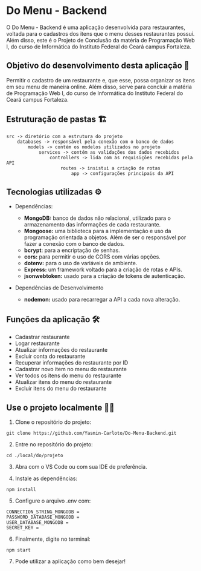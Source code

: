 # Do Menu - Backend
O Do Menu - Backend é uma aplicação desenvolvida para restaurantes, voltada para o cadastros dos itens que o menu desses restaurantes possui.
Além disso, este é o Projeto de Conclusão da matéria de Programação Web I, do curso de Informática do Instituto Federal do Ceará campus Fortaleza.

## Objetivo do desenvolvimento desta aplicação 🎯
Permitir o cadastro de um restaurante e, que esse, possa organizar os itens em seu menu de maneira online. Além disso, serve para concluir a matéria de Programação Web I, do curso de Informática do Instituto Federal do Ceará campus Fortaleza.

## Estruturação de pastas 🏗️
```
src -> diretório com a estrutura do projeto
    databases -> responsável pela conexão com o banco de dados
        models -> contém os modelos utilizados no projeto
            services -> contém as validações dos dados recebidos
                controllers -> lida com as requisições recebidas pela API
                    routes -> insistui a criação de rotas
                        app -> configurações principais da API
```

## Tecnologias utilizadas ⚙️
- Dependências:
    - **MongoDB:** banco de dados não relacional, utilizado para o armazenamento das informações de cada restaurante.
    - **Mongoose:** uma biblioteca para a implementação e uso da programação orientada a objetos. Além de ser o responsável por fazer a conexão com o banco de dados.
    - **bcrypt**: para a encriptação de senhas.
    - **cors:** para permitir o uso de CORS com várias opções.
    - **dotenv:** para o uso de variáveis de ambiente.
    - **Express:** um framework voltado para a criação de rotas e APIs.
    - **jsonwebtoken:** usado para a criação de tokens de autenticação.

- Dependências de Desenvolvimento
    - **nodemon:** usado para recarregar a API a cada nova alteração.

## Funções da aplicação 🛠️
- Cadastrar restaurante
- Logar restaurante
- Atualizar informações do restaurante
- Excluir conta do restaurante
- Recuperar informações do restaurante por ID
- Cadastrar novo item no menu do restaurante
- Ver todos os itens do menu do restaurante
- Atualizar itens do menu do restaurante
- Excluir itens do menu do restaurante 

## Use o projeto localmente 🏃‍♀️
1. Clone o repositório do projeto:
```
git clone https://github.com/Yasmin-Carloto/Do-Menu-Backend.git
```
2. Entre no repositório do projeto:
```
cd ./local/do/projeto
```
3. Abra com o VS Code ou com sua IDE de preferência.

4. Instale as dependências:
```
npm install
```
5. Configure o arquivo .env com:
```
CONNECTION_STRING_MONGODB = 
PASSWORD_DATABASE_MONGODB = 
USER_DATABASE_MONGODB = 
SECRET_KEY = 
```
6. Finalmente, digite no terminal: 
```
npm start
```
7. Pode utilizar a aplicação como bem desejar!